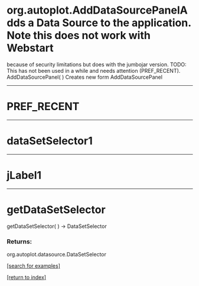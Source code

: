 # org.autoplot.AddDataSourcePanelAdds a Data Source to the application.  Note this does not work with Webstart
 because of security limitations but does with the jumbojar version.
 TODO: This has not been used in a while and needs attention (PREF_RECENT).
AddDataSourcePanel( )
Creates new form AddDataSourcePanel

***
<a name="PREF_RECENT"></a>
# PREF_RECENT



***
<a name="dataSetSelector1"></a>
# dataSetSelector1



***
<a name="jLabel1"></a>
# jLabel1



***
<a name="getDataSetSelector"></a>
# getDataSetSelector
getDataSetSelector(  ) &rarr; DataSetSelector



### Returns:
org.autoplot.datasource.DataSetSelector


<a href="https://github.com/autoplot/dev/search?q=getDataSetSelector&unscoped_q=getDataSetSelector">[search for examples]</a>

<a href="https://github.com/autoplot/documentation/blob/master/javadoc/index-all.md">[return to index]</a>

